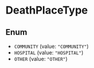 # DeathPlaceType

## Enum

- `COMMUNITY` (value: `"COMMUNITY"`)
- `HOSPITAL` (value: `"HOSPITAL"`)
- `OTHER` (value: `"OTHER"`)
